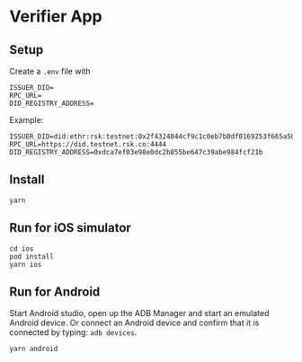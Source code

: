 # Verifier App

## Setup

Create a `.env` file with

```
ISSUER_DID=
RPC_URL=
DID_REGISTRY_ADDRESS=
```

Example: 
```
ISSUER_DID=did:ethr:rsk:testnet:0x2f4324044cf9c1c0eb7b0df0169253f665a50e2f
RPC_URL=https://did.testnet.rsk.co:4444
DID_REGISTRY_ADDRESS=0xdca7ef03e98e0dc2b855be647c39abe984fcf21b
```

## Install

```
yarn
```

## Run for iOS simulator

```
cd ios
pod install
yarn ios
```

## Run for Android

Start Android studio, open up the ADB Manager and start an emulated Android device. Or connect an Android device and confirm that it is connected by typing: `adb devices`.

```
yarn android
```
